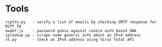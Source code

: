 # Tools
    rcptto.py   - verify a list of emails by checking SMTP response for RCPT TO
    owabf.js    - password guess against cookie auth based OWA
    iplookup.py - scrape some generic info about an IPv4 address
    vt.py       - check an IPv4 address using Virus Total API
